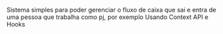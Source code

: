Sistema simples para poder gerenciar o fluxo de caixa que sai e entra de uma pessoa que trabalha como pj, por exemplo
Usando Context API e Hooks
